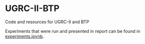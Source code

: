 # UGRC-II-BTP
Code and resources for UGRC-II and BTP

Experiments that were run and presented in report can be found in [experiments.ipynb](experiments.ipynb).
